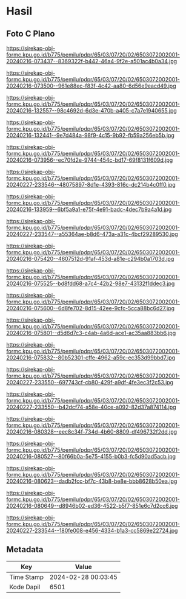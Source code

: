 # Hasil

## Foto C Plano

https://sirekap-obj-formc.kpu.go.id/b775/pemilu/pdpr/65/03/07/20/02/6503072002001-20240216-073437--8369322f-b442-46a4-9f2e-a501ac4b0a34.jpg

https://sirekap-obj-formc.kpu.go.id/b775/pemilu/pdpr/65/03/07/20/02/6503072002001-20240216-073500--961e88ec-f83f-4c42-aa80-6d56e9eacd49.jpg

https://sirekap-obj-formc.kpu.go.id/b775/pemilu/pdpr/65/03/07/20/02/6503072002001-20240216-132557--98c4692d-6d3e-470b-a405-c7a7e1940655.jpg

https://sirekap-obj-formc.kpu.go.id/b775/pemilu/pdpr/65/03/07/20/02/6503072002001-20240216-132441--9e7d484a-98f9-4c15-9b92-fb59a256eb5b.jpg

https://sirekap-obj-formc.kpu.go.id/b775/pemilu/pdpr/65/03/07/20/02/6503072002001-20240216-073956--ec70fd2e-9744-454c-bd17-69f8131f609d.jpg

https://sirekap-obj-formc.kpu.go.id/b775/pemilu/pdpr/65/03/07/20/02/6503072002001-20240227-233546--48075897-8d1e-4393-816c-dc214b4c0ff0.jpg

https://sirekap-obj-formc.kpu.go.id/b775/pemilu/pdpr/65/03/07/20/02/6503072002001-20240216-133959--6bf5a9a1-e75f-4e91-badc-4dec7b9a4a1d.jpg

https://sirekap-obj-formc.kpu.go.id/b775/pemilu/pdpr/65/03/07/20/02/6503072002001-20240227-233547--a55364ae-b8d6-473a-a31c-4bcf29289530.jpg

https://sirekap-obj-formc.kpu.go.id/b775/pemilu/pdpr/65/03/07/20/02/6503072002001-20240216-075420--4607512d-91af-453d-a81e-c294b0a1703d.jpg

https://sirekap-obj-formc.kpu.go.id/b775/pemilu/pdpr/65/03/07/20/02/6503072002001-20240216-075525--bd8fdd68-a7c4-42b2-98e7-43132f1ddec3.jpg

https://sirekap-obj-formc.kpu.go.id/b775/pemilu/pdpr/65/03/07/20/02/6503072002001-20240216-075600--6d8fe702-8d15-42ee-9cfc-5cca88bc6d27.jpg

https://sirekap-obj-formc.kpu.go.id/b775/pemilu/pdpr/65/03/07/20/02/6503072002001-20240216-075801--d5d6d7c3-c4ab-4a6d-ace1-ac35aa883bb6.jpg

https://sirekap-obj-formc.kpu.go.id/b775/pemilu/pdpr/65/03/07/20/02/6503072002001-20240216-075832--80b52301-cffe-4962-a59c-ec353d99bbd7.jpg

https://sirekap-obj-formc.kpu.go.id/b775/pemilu/pdpr/65/03/07/20/02/6503072002001-20240227-233550--697743cf-cb80-429f-a9df-4fe3ec3f2c53.jpg

https://sirekap-obj-formc.kpu.go.id/b775/pemilu/pdpr/65/03/07/20/02/6503072002001-20240227-233550--b42dcf74-a58e-40ce-a092-82d37a874114.jpg

https://sirekap-obj-formc.kpu.go.id/b775/pemilu/pdpr/65/03/07/20/02/6503072002001-20240216-080328--eec8c34f-734d-4b60-8809-df496732f2dd.jpg

https://sirekap-obj-formc.kpu.go.id/b775/pemilu/pdpr/65/03/07/20/02/6503072002001-20240216-080527--80f66b0a-5e75-4155-b0b3-fc5d90ad5acb.jpg

https://sirekap-obj-formc.kpu.go.id/b775/pemilu/pdpr/65/03/07/20/02/6503072002001-20240216-080623--dadb2fcc-bf7c-43b8-be8e-bbb8628b50ea.jpg

https://sirekap-obj-formc.kpu.go.id/b775/pemilu/pdpr/65/03/07/20/02/6503072002001-20240216-080649--d8946b02-ed36-4522-b5f7-851e6c7d2cc6.jpg

https://sirekap-obj-formc.kpu.go.id/b775/pemilu/pdpr/65/03/07/20/02/6503072002001-20240227-233544--180fe008-e456-4334-b1a3-cc5869e22724.jpg


## Metadata

| Key        | Value               |
| ---------- | ------------------- |
| Time Stamp | 2024-02-28 00:03:45 |
| Kode Dapil | 6501                |



